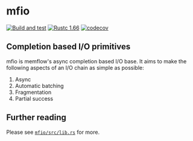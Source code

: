 # mfio

[![Build and test]][workflows] [![Rustc 1.66]][rust] [![codecov]][codecov-link]

[Build and test]: https://github.com/h33p/cglue/actions/workflows/build.yml/badge.svg
[workflows]: https://github.com/h33p/cglue/actions/workflows/build.yml
[MIT licensed]: https://img.shields.io/badge/license-MIT-blue.svg
[Rustc 1.66]: https://img.shields.io/badge/rustc-1.66+-lightgray.svg
[rust]: https://blog.rust-lang.org/2022/12/15/Rust-1.66.0.html
[codecov]: https://codecov.io/gh/memflow/mfio/branch/main/graph/badge.svg?token=IJ1K4QPAIM
[codecov-link]: https://codecov.io/gh/memflow/mfio

## Completion based I/O primitives

mfio is memflow's async completion based I/O base. It aims to make the following aspects of an
I/O chain as simple as possible:

1. Async
2. Automatic batching
3. Fragmentation
4. Partial success

## Further reading

Please see [`mfio/src/lib.rs`](mfio/src/lib.rs) for more.

